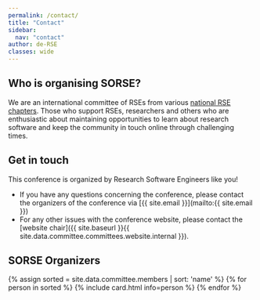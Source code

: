 ```yaml
---
permalink: /contact/
title: "Contact"
sidebar:
  nav: "contact"
author: de-RSE
classes: wide
---
```


## Who is organising SORSE?
We are an international committee of RSEs from various [national RSE chapters](chapters). Those who support RSEs, researchers and others who are enthusiastic about maintaining opportunities to learn about research software and keep the community in touch online through challenging times.

## Get in touch
This conference is organized by Research Software Engineers like you!

- If you have any questions concerning the conference, please contact the organizers of the conference via [{{ site.email }}](mailto:{{ site.email }})
- For any other issues with the conference website, please contact the [website chair]({{ site.baseurl }}{{ site.data.committee.committees.website.internal }}).


## SORSE Organizers

<div style="display: flex; flex-wrap: wrap;">
  {% assign sorted = site.data.committee.members | sort: 'name' %}
  {% for person in sorted %}
  {% include card.html info=person %}
  {% endfor %}
</div>
